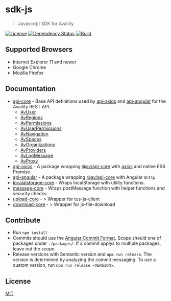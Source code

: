 # sdk-js

> Javascript SDK for Availity

[![License](https://img.shields.io/badge/license-MIT-blue.svg?style=flat-square&label=license)](http://opensource.org/licenses/MIT)
[![Dependency Status](https://img.shields.io/david/dev/Availity/sdk-js.svg?style=flat-square)](https://david-dm.org/Availity/sdk-js)
[![Build](https://img.shields.io/travis/Availity/sdk-js.svg?style=flat-square&label=build)](https://travis-ci.org/Availity/sdk-js)

## Supported Browsers

*   Internet Explorer 11 and newer
*   Google Chrome
*   Mozilla Firefox

## Documentation

*   [api-core](packages/api-core/README.md) - Base API definitions used by [api-axios](packages/api-axios/README.md) and [api-angular](api-angular/README.md) for the Availity REST API.
    *   [AvUser](packages/api-core/src/resources/README.md#avuser)
    *   [AvRegions](packages/api-core/src/resources/README.md#avregions)
    *   [AvPermissions](packages/api-core/src/resources/README.md#avpermissions)
    *   [AvUserPermissions](packages/api-core/src/resources/README.md#avuserpermissions)
    *   [AvNavigation](packages/api-core/src/resources/README.md#avnavigation)
    *   [AvSpaces](packages/api-core/src/resources/README.md#avspaces)
    *   [AvOrganizations](packages/api-core/src/resources/README.md#avorganizations)
    *   [AvProviders](packages/api-core/src/resources/README.md#avproviders)
    *   [AvLogMessage](packages/api-core/src/resources/README.md#avlogmessage)
    *   [AvProxy](packages/api-core/src/resources/README.md#avproxy)
*   [api-axios](packages/api-axios/README.md) - A package wrapping [@av/api-core](../api-core/README.md) with [axios](https://github.com/axios/axios) and native ES6 Promise.
*   [api-angular](packages/api-angular/README.md) - A package wrapping [@av/api-core](../api-core/README.md) with Angular `$http`.
*   [localalstorage-core](packages/localstorage-core/README.md) - Wraps localStorage with utility functions.
*   [message-core](packages/message-core/README.md) - Wraps postMessage function with helper functions and security checks.
*   [upload-core](packages/upload-core/README.md) - > Wrapper for tus-js-client
*   [download-core](packages/download-core/README.md) - > Wrapper for js-file-download

## Contribute

*   Run `npm install`
*   Commits should use the [Angular Commit Format](https://github.com/angular/angular.js/blob/master/DEVELOPERS.md#type). Scope should one of packages under `./packages/`. If a commit applys to multiple packages, leave out the scope.
*   Release versions with Semantic version and `npm run release`. The version is determined by analyzing the commit messaging. To use a custom version, run `npm run release <VERSION>`.

## License

[MIT](./LICENSE)
